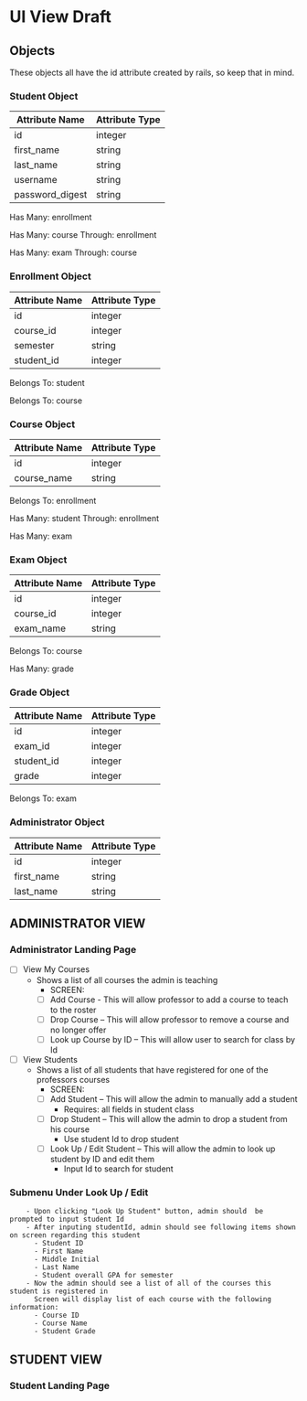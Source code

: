 # UI View Draft

## Objects

These objects all have the id attribute created by rails, so keep that in mind.

### Student Object

|Attribute Name |Attribute Type|
|---------------|--------------|
|id             |integer       |
|first_name     |string        |
|last_name      |string        |
|username       |string        |
|password_digest|string        |

Has Many: enrollment

Has Many: course Through: enrollment

Has Many: exam Through: course

### Enrollment Object

|Attribute Name|Attribute Type|
|--------------|--------------|
|id            |integer       |
|course_id     |integer       |
|semester      |string        |
|student_id    |integer       |

Belongs To: student

Belongs To: course

### Course Object

|Attribute Name|Attribute Type|
|--------------|--------------|
|id            |integer       |
|course_name   |string        |

Belongs To: enrollment

Has Many: student Through: enrollment

Has Many: exam

### Exam Object

|Attribute Name|Attribute Type|
|--------------|--------------|
|id            |integer       |
|course_id     |integer       |
|exam_name     |string        |

Belongs To: course

Has Many: grade

### Grade Object

|Attribute Name|Attribute Type|
|--------------|--------------|
|id            |integer       |
|exam_id       |integer       |
|student_id    |integer       |
|grade         |integer       |

Belongs To: exam

### Administrator Object

|Attribute Name|Attribute Type|
|--------------|--------------|
|id            |integer       |
|first_name    |string        |
|last_name     |string        |

## ADMINISTRATOR VIEW

### Administrator Landing Page

- [ ] View My Courses
  - Shows a list of all courses the admin is teaching
    - SCREEN:
    - [ ] Add Course - This will allow professor to add a course to teach to the roster
    - [ ] Drop Course – This will allow professor to remove a course and no longer offer
    - [ ] Look up Course by ID – This will allow user to search for class by Id
- [ ] View Students
  - Shows a list of all students that have registered for one of the professors courses
    - SCREEN:
    - [ ] Add Student – This will allow the admin to manually add a student
      - Requires: all fields in student class
    - [ ] Drop Student – This will allow the admin to drop a student from his course
      - Use student Id to drop student
    - [ ] Look Up / Edit Student – This will allow the admin to look up student by ID and edit them
      - Input Id to search for student

### Submenu Under Look Up / Edit

        - Upon clicking "Look Up Student" button, admin should  be prompted to input student Id
        - After inputing studentId, admin should see following items shown on screen regarding this student
          - Student ID
          - First Name
          - Middle Initial
          - Last Name
          - Student overall GPA for semester
        - Now the admin should see a list of all of the courses this student is registered in
          Screen will display list of each course with the following information:
          - Course ID
          - Course Name
          - Student Grade

## STUDENT VIEW

### Student Landing Page
